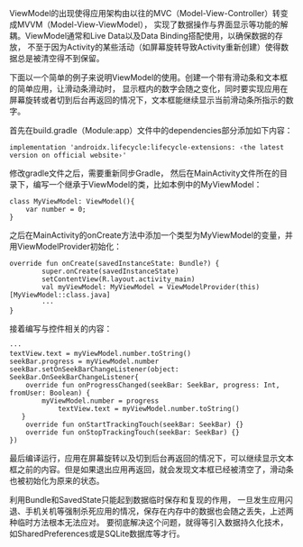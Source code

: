 ViewModel的出现使得应用架构由以往的MVC（Model-View-Controller）转变成MVVM（Model-View-ViewModel）， 实现了数据操作与界面显示等功能的解耦。ViewModel通常和Live Data以及Data Binding搭配使用，以确保数据的存放， 不至于因为Activity的某些活动（如屏幕旋转导致Activity重新创建）使得数据总是被清空得不到保留。

下面以一个简单的例子来说明ViewModel的使用。创建一个带有滑动条和文本框的简单应用，让滑动条滑动时， 显示框内的数字会随之变化，同时要实现应用在屏幕旋转或者切到后台再返回的情况下，文本框能继续显示当前滑动条所指示的数字。

首先在build.gradle（Module:app）文件中的dependencies部分添加如下内容：

```
implementation 'androidx.lifecycle:lifecycle-extensions: ‹the latest version on official website›'
```

修改gradle文件之后，需要重新同步Gradle， 然后在MainActivity文件所在的目录下，编写一个继承于ViewModel的类，比如本例中的MyViewModel：

```
class MyViewModel: ViewModel(){
    var number = 0;
}
```

之后在MainActivity的onCreate方法中添加一个类型为MyViewModel的变量，并用ViewModelProvider初始化：

```
override fun onCreate(savedInstanceState: Bundle?) {
        super.onCreate(savedInstanceState)
        setContentView(R.layout.activity_main)
        val myViewModel: MyViewModel = ViewModelProvider(this)[MyViewModel::class.java]
        ···
}
```

接着编写与控件相关的内容：

```
···
textView.text = myViewModel.number.toString()
seekBar.progress = myViewModel.number
seekBar.setOnSeekBarChangeListener(object: SeekBar.OnSeekBarChangeListener{
    override fun onProgressChanged(seekBar: SeekBar, progress: Int, fromUser: Boolean) {
        myViewModel.number = progress
            textView.text = myViewModel.number.toString()
   }
    override fun onStartTrackingTouch(seekBar: SeekBar) {}
    override fun onStopTrackingTouch(seekBar: SeekBar) {}
})
```

最后编译运行，应用在屏幕旋转以及切到后台再返回的情况下，可以继续显示文本框之前的内容。但是如果退出应用再返回，就会发现文本框已经被清空了，滑动条也被初始化为原来的状态。

利用Bundle和SavedState只能起到数据临时保存和复现的作用， 一旦发生应用闪退、手机关机等强制杀死应用的情况，保存在内存中的数据也会随之丢失，上述两种临时方法根本无法应对。 要彻底解决这个问题，就得等引入数据持久化技术，如SharedPreferences或是SQLite数据库等才行。